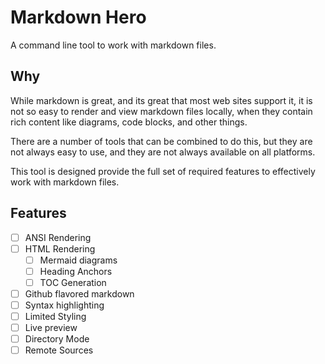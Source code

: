 # Markdown Hero

A command line tool to work with markdown files.

## Why

While markdown is great, and its great that most web sites support it, it is
not so easy to render and view markdown files locally, when they contain rich
content like diagrams, code blocks, and other things.

There are a number of tools that can be combined to do this, but they are not
always easy to use, and they are not always available on all platforms.

This tool is designed provide the full set of required features to effectively
work with markdown files.

## Features

- [ ] ANSI Rendering
- [ ] HTML Rendering
  - [ ] Mermaid diagrams
  - [ ] Heading Anchors
  - [ ] TOC Generation
- [ ] Github flavored markdown
- [ ] Syntax highlighting
- [ ] Limited Styling
- [ ] Live preview
- [ ] Directory Mode
- [ ] Remote Sources
